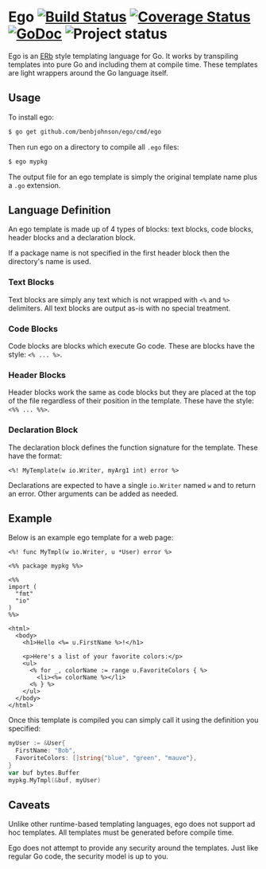 Ego [![Build Status](https://drone.io/github.com/benbjohnson/ego/status.png)](https://drone.io/github.com/benbjohnson/ego/latest) [![Coverage Status](https://coveralls.io/repos/benbjohnson/ego/badge.png?branch=master)](https://coveralls.io/r/benbjohnson/ego?branch=master) [![GoDoc](https://godoc.org/github.com/benbjohnson/ego?status.png)](https://godoc.org/github.com/benbjohnson/ego) ![Project status](http://img.shields.io/status/experimental.png?color=red)
===

Ego is an [ERb](http://ruby-doc.org/stdlib-2.1.0/libdoc/erb/rdoc/ERB.html) style templating language for Go. It works by transpiling templates into pure Go and including them at compile time. These templates are light wrappers around the Go language itself.

## Usage

To install ego:

```sh
$ go get github.com/benbjohnson/ego/cmd/ego
```

Then run ego on a directory to compile all `.ego` files:

```sh
$ ego mypkg
```

The output file for an ego template is simply the original template name plus a `.go` extension.


## Language Definition

An ego template is made up of 4 types of blocks: text blocks, code blocks, header blocks and a declaration block.

If a package name is not specified in the first header block then the directory's name is used.

### Text Blocks

Text blocks are simply any text which is not wrapped with `<%` and `%>` delimiters. All text blocks are output as-is with no special treatment.

### Code Blocks

Code blocks are blocks which execute Go code. These are blocks have the style: `<% ... %>`.

### Header Blocks

Header blocks work the same as code blocks but they are placed at the top of the file regardless of their position in the template. These have the style: `<%% ... %%>`.

### Declaration Block

The declaration block defines the function signature for the template. These have the format:

```
<%! MyTemplate(w io.Writer, myArg1 int) error %>
```

Declarations are expected to have a single `io.Writer` named `w` and to return an error. Other arguments can be added as needed.


## Example

Below is an example ego template for a web page:

```ego
<%! func MyTmpl(w io.Writer, u *User) error %>

<%% package mypkg %%>

<%%
import (
  "fmt"
  "io"
)
%%>

<html>
  <body>
    <h1>Hello <%= u.FirstName %>!</h1>

    <p>Here's a list of your favorite colors:</p>
    <ul>
      <% for _, colorName := range u.FavoriteColors { %>
        <li><%= colorName %></li>
      <% } %>
    </ul>
  </body>
</html>
```

Once this template is compiled you can simply call it using the definition you specified:

```go
myUser := &User{
  FirstName: "Bob",
  FavoriteColors: []string{"blue", "green", "mauve"},
}
var buf bytes.Buffer
mypkg.MyTmpl(&buf, myUser)
```


## Caveats

Unlike other runtime-based templating languages, ego does not support ad hoc templates. All templates must be generated before compile time.

Ego does not attempt to provide any security around the templates. Just like regular Go code, the security model is up to you.
